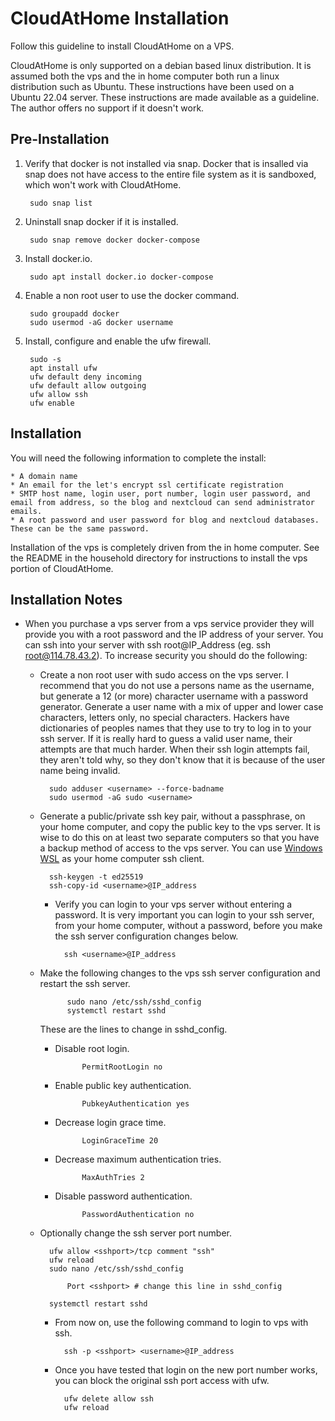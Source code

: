 # CloudAtHome Installation

Follow this guideline to install CloudAtHome on a VPS.

CloudAtHome is only supported on a debian based linux distribution. It is assumed both the vps and the in home computer both run a linux distribution such as Ubuntu. These instructions have been used on a Ubuntu 22.04 server. These instructions are made available as a guideline. The author offers no support if it doesn't work.

## Pre-Installation

1. Verify that docker is not installed via snap. Docker that is insalled via snap does not have access to the entire file system as it is sandboxed, which won't work with CloudAtHome.
    
        sudo snap list

2. Uninstall snap docker if it is installed.

        sudo snap remove docker docker-compose

3. Install docker.io.

        sudo apt install docker.io docker-compose

4. Enable a non root user to use the docker command.

        sudo groupadd docker
        sudo usermod -aG docker username

5. Install, configure and enable the ufw firewall.

        sudo -s
        apt install ufw
        ufw default deny incoming
        ufw default allow outgoing
        ufw allow ssh
        ufw enable


## Installation

You will need the following information to complete the install:

    * A domain name
    * An email for the let's encrypt ssl certificate registration
    * SMTP host name, login user, port number, login user password, and email from address, so the blog and nextcloud can send administrator emails.
    * A root password and user password for blog and nextcloud databases. These can be the same password.

Installation of the vps is completely driven from the in home computer. See the README in the household directory for instructions to install the vps portion of CloudAtHome.


## Installation Notes

* When you purchase a vps server from a vps service provider they will provide you with a root password and the IP address of your server. You can ssh into your server with ssh root@IP_Address (eg. ssh root@114.78.43.2). To increase security you should do the following:

    * Create a non root user with sudo access on the vps server. I recommend that you do not use a persons name as the username, but generate a 12 (or more) character username with a password generator. Generate a user name with a mix of upper and lower case characters, letters only, no special characters. Hackers have dictionaries of peoples names that they use to try to log in to your ssh server. If it is really hard to guess a valid user name, their attempts are that much harder. When their ssh login attempts fail, they aren't told why, so they don't know that it is because of the user name being invalid.

            sudo adduser <username> --force-badname
            sudo usermod -aG sudo <username>

    * Generate a public/private ssh key pair, without a passphrase, on your home computer, and copy the public key to the vps server. It is wise to do this on at least two separate computers so that you have a backup method of access to the vps server. You can use [Windows WSL](https://learn.microsoft.com/en-us/windows/wsl/install) as your home computer ssh client.
    
            ssh-keygen -t ed25519
            ssh-copy-id <username>@IP_address

        * Verify you can login to your vps server without entering a password. It is very important you can login to your ssh server, from your home computer, without a password, before you make the ssh server configuration changes below.

                ssh <username>@IP_address

    * Make the following changes to the vps ssh server configuration and restart the ssh server.

                sudo nano /etc/ssh/sshd_config
                systemctl restart sshd

        These are the lines to change in sshd_config.

        * Disable root login.

                    PermitRootLogin no

        * Enable public key authentication.

                    PubkeyAuthentication yes

        * Decrease login grace time.

                    LoginGraceTime 20
            
        * Decrease maximum authentication tries.

                    MaxAuthTries 2

        * Disable password authentication.

                    PasswordAuthentication no

    * Optionally change the ssh server port number.

            ufw allow <sshport>/tcp comment "ssh"
            ufw reload
            sudo nano /etc/ssh/sshd_config

                Port <sshport> # change this line in sshd_config

            systemctl restart sshd

        * From now on, use the following command to login to vps with ssh.

                ssh -p <sshport> <username>@IP_address

        * Once you have tested that login on the new port number works, you can block the original ssh port access with ufw.

                ufw delete allow ssh
                ufw reload

